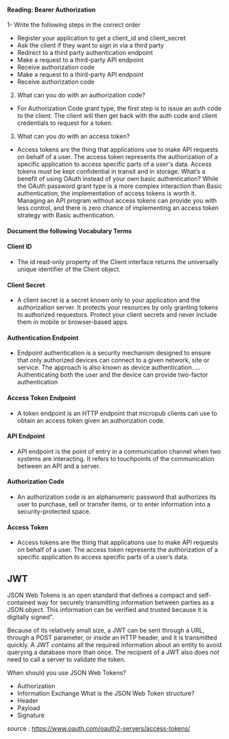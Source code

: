 


#### Reading: Bearer Authorization
1- Write the following steps in the correct order
- Register your application to get a client_id and client_secret
- Ask the client if they want to sign in via a third party
- Redirect to a third party authentication endpoint
- Make a request to a third-party API endpoint
- Receive authorization code
- Make a request to a third-party API endpoint
- Receive authorization code
2. What can you do with an authorization code?
- For Authorization Code grant type, the first step is to issue an auth code to the client. The client will then get back with the auth code and client credentials to request for a token.
3. What can you do with an access token?
- Access tokens are the thing that applications use to make API requests on behalf of a user. The access token represents the authorization of a specific application to access specific parts of a user's data. Access tokens must be kept confidential in transit and in storage.
What’s a benefit of using OAuth instead of your own basic authentication?
While the OAuth password grant type is a more complex interaction than Basic authentication, the implementation of access tokens is worth it. Managing an API program without access tokens can provide you with less control, and there is zero chance of implementing an access token strategy with Basic authentication.
#### Document the following Vocabulary Terms
#### Client ID
- The id read-only property of the Client interface returns the universally unique identifier of the Client object.
#### Client Secret
- A client secret is a secret known only to your application and the authorization server. It protects your resources by only granting tokens to authorized requestors. Protect your client secrets and never include them in mobile or browser-based apps.
#### Authentication Endpoint
- Endpoint authentication is a security mechanism designed to ensure that only authorized devices can connect to a given network, site or service. The approach is also known as device authentication. ... Authenticating both the user and the device can provide two-factor authentication
#### Access Token Endpoint
- A token endpoint is an HTTP endpoint that micropub clients can use to obtain an access token given an authorization code.
#### API Endpoint
- API endpoint is the point of entry in a communication channel when two systems are interacting. It refers to touchpoints of the communication between an API and a server.
#### Authorization Code
- An authorization code is an alphanumeric password that authorizes its user to purchase, sell or transfer items, or to enter information into a security-protected space.
#### Access Token
- Access tokens are the thing that applications use to make API requests on behalf of a user. The access token represents the authorization of a specific application to access specific parts of a user’s data.

## JWT 
JSON Web Tokens
is an open standard that defines a compact and self-contained way for securely transmitting information between parties as a JSON object. This information can be verified and trusted because it is digitally signed”.

Because of its relatively small size, a JWT can be sent through a URL, through a POST parameter, or inside an HTTP header, and it is transmitted quickly. A JWT contains all the required information about an entity to avoid querying a database more than once. The recipient of a JWT also does not need to call a server to validate the token.

When should you use JSON Web Tokens? 
* Authorization
* Information Exchange
What is the JSON Web Token structure?
* Header
* Payload
* Signature

source : https://www.oauth.com/oauth2-servers/access-tokens/
